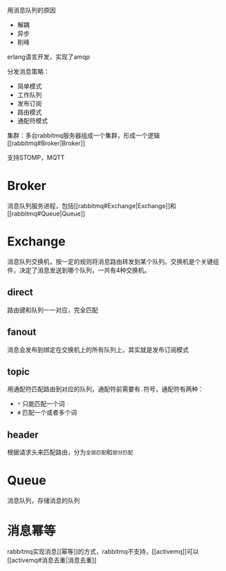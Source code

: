 用消息队列的原因
- 解耦
- 异步
- 削峰

erlang语言开发，实现了amqp

分发消息策略：
- 简单模式
- 工作队列
- 发布订阅
- 路由模式
- 通配符模式

集群：多台rabbitmq服务器组成一个集群，形成一个逻辑[[rabbitmq#Broker|Broker]]

支持STOMP，MQTT

# Broker
消息队列服务进程，包括[[rabbitmq#Exchange|Exchange]]和[[rabbitmq#Queue|Queue]]

# Exchange
消息队列交换机，按一定的规则将消息路由转发到某个队列。交换机是个关键组件，决定了消息发送到哪个队列，一共有4种交换机。
## direct
路由键和队列一一对应，完全匹配

## fanout 
消息会发布到绑定在交换机上的所有队列上，其实就是发布订阅模式

## topic
用通配符匹配路由到对应的队列，通配符前需要有`.`符号，通配符有两种：
- `*` 只能匹配一个词
- `#` 匹配一个或者多个词

## header
根据请求头来匹配路由，分为`全部匹配`和`部分匹配`


# Queue
消息队列，存储消息的队列

# 消息幂等
rabbitmq实现消息[[幂等]]的方式，rabbitmq不支持，[[activemq]]可以[[activemq#消息去重|消息去重]]